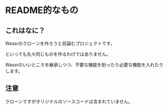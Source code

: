 README的なもの
====
これはなに？
----
Wassrのクローンを作ろうと目論むプロジェクトです。

といっても丸々同じものを作るわけではありません。

Wassrのいいところを継承しつつ、不要な機能を削ったり必要な機能を入れたりします。


注意
----
クローンですがオリジナルのソースコードは含まれていません。